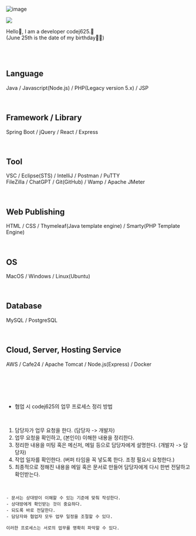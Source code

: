 ![image](https://github.com/codej625/codej625/assets/77843136/d315926d-00d5-46a2-b2b4-20d715ad2147)<br />

<img src="https://capsule-render.vercel.app/api?type=wave&color=auto&height=300&section=header&text=codej625%20&fontSize=90" />

<br />

Hello👋, I am a developer codej625.🙂<br />
(June 25th is the date of my birthday🎂🎉)

<br /><br />

## Language
Java / Javascript(Node.js) / PHP(Legacy version 5.x) / JSP

<br />

## Framework / Library
Spring Boot / jQuery / React / Express

<br />

## Tool
VSC / Eclipse(STS) / IntelliJ / Postman / PuTTY<br /> 
FileZilla / ChatGPT / Git(GitHub) / Wamp / Apache JMeter

<br />

## Web Publishing
HTML / CSS / Thymeleaf(Java template engine) / Smarty(PHP Template Engine)

<br />

## OS
MacOS / Windows / Linux(Ubuntu)

<br />

## Database
MySQL / PostgreSQL

<br />

## Cloud, Server, Hosting Service
AWS / Cafe24 / Apache Tomcat / Node.js(Express) / Docker

<br /><br /><br /><br />

* 협업 시 codej625의 업무 프로세스 정리 방법

<br />

1. 담당자가 업무 요청을 한다. (담당자 -> 개발자)
2. 업무 요청을 확인하고, (본인이) 이해한 내용을 정리한다.
3. 정리한 내용을 미팅 혹은 메신저, 메일 등으로 담당자에게 설명한다. (개발자 -> 담당자)
4. 작업 일자를 확인한다. (버퍼 타임을 꼭 넣도록 한다. 조정 필요시 요청한다.)
5. 최종적으로 정해진 내용을 메일 혹은 문서로 만들어 담당자에게 다시 한번 전달하고 확인받는다.

<br />

```
- 문서는 상대방이 이해할 수 있는 기준에 맞춰 작성한다.
- 상대방에게 확인받는 것이 중요하다.
- 되도록 바로 전달한다.
- 담당자와 협업자 모두 업무 일정을 조절할 수 있다.

이러한 프로세스는 서로의 업무를 명확히 파악할 수 있다.
```
